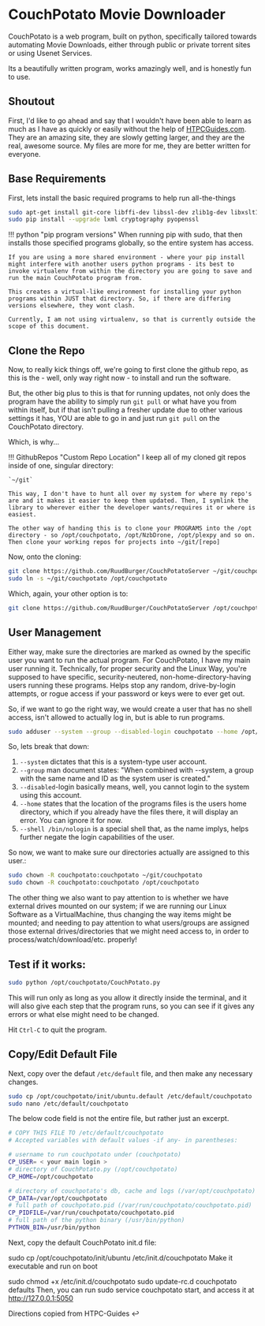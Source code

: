 # CouchPotato Movie Downloader

CouchPotato is a web program, built on python, specifically tailored towards automating Movie Downloads, either through public or private torrent sites or using Usenet Services.

Its a beautifully written program, works amazingly well, and is honestly fun to use.

## Shoutout

First, I'd like to go ahead and say that I wouldn't have been able to learn as much as I have as quickly or easily without the help of [HTPCGuides.com][04a25565]. They are an amazing site, they are slowly getting larger, and they are the real, awesome source. My files are more for me, they are better written for everyone.

## Base Requirements

First, lets install the basic required programs to help run all-the-things

```bash
sudo apt-get install git-core libffi-dev libssl-dev zlib1g-dev libxslt1-dev libxml2-dev python python-pip python-dev build-essential -y
sudo pip install --upgrade lxml cryptography pyopenssl
```

!!! python "pip program versions"
    When running pip with sudo, that then installs those specified programs globally, so the entire system has access.

    If you are using a more shared environment - where your pip install might interfere with another users python programs - its best to invoke virtualenv from within the directory you are going to save and run the main CouchPotato program from.

    This creates a virtual-like environment for installing your python programs within JUST that directory. So, if there are differing versions elsewhere, they wont clash.

    Currently, I am not using virtualenv, so that is currently outside the scope of this document.

## Clone the Repo

Now, to really kick things off, we're going to first clone the github repo, as this is the - well, only way right now - to install and run the software.

But, the other big plus to this is that for running updates, not only does the program have the ability to simply run `git pull` or what have you from within itself, but if that isn't pulling a fresher update due to other various settings it has, YOU are able to go in and just run `git pull` on the CouchPotato directory.

Which, is why...

!!! GithubRepos "Custom Repo Location"
    I keep all of my cloned git repos inside of one, singular directory:

    `~/git`

    This way, I don't have to hunt all over my system for where my repo's are and it makes it easier to keep them updated. Then, I symlink the library to wherever either the developer wants/requires it or where is easiest.

    The other way of handing this is to clone your PROGRAMS into the /opt directory - so /opt/couchpotato, /opt/NzbDrone, /opt/plexpy and so on. Then clone your working repos for projects into ~/git/[repo]

Now, onto the cloning:

```bash
git clone https://github.com/RuudBurger/CouchPotatoServer ~/git/couchpotato
sudo ln -s ~/git/couchpotato /opt/couchpotato
```

Which, again, your other option is to:

```bash
git clone https://github.com/RuudBurger/CouchPotatoServer /opt/couchpotato
```

## User Management

Either way, make sure the directories are marked as owned by the specific user you want to run the actual program. For CouchPotato, I have my main user running it. Technically, for proper security and the Linux Way, you're supposed to have specific, security-neutered, non-home-directory-having users running these programs. Helps stop any random, drive-by-login attempts, or rogue access if your password or keys were to ever get out.

So, if we want to go the right way, we would create a user that has no shell access, isn't allowed to actually log in, but is able to run programs.

```bash
sudo adduser --system --group --disabled-login couchpotato --home /opt/couchpotato --shell /bin/nologin
```

So, lets break that down:

1. `--system` dictates that this is a system-type user account.
2. `--group` man document states: "When combined with --system, a group with the same name and ID as the system user is created."
3. `--disabled`-login basically means, well, you cannot login to the system using this account.
4. `--home` states that the location of the programs files is the users home directory, which if you already have the files there, it will display an error. You can ignore it for now.
5. `--shell /bin/nologin` is a special shell that, as the name implys, helps further negate the login capabilities of the user.

So now, we want to make sure our directories actually are assigned to this user.:

```bash
sudo chown -R couchpotato:couchpotato ~/git/couchpotato
sudo chown -R couchpotato:couchpotato /opt/couchpotato
```

The other thing we also want to pay attention to is whether we have external drives mounted on our system; if we are running our Linux Software as a VirtualMachine, thus changing the way items might be mounted; and needing to pay attention to what users/groups are assigned those external drives/directories that we might need access to, in order to process/watch/download/etc. properly!

## Test if it works:

```bash
sudo python /opt/couchpotato/CouchPotato.py
```

This will run only as long as you allow it directly inside the terminal, and it will also give each step that the program runs, so you can see if it gives any errors or what else might need to be changed.

Hit `Ctrl-C` to quit the program.

## Copy/Edit Default File

Next, copy over the defaut `/etc/default` file, and then make any necessary changes.

```bash
sudo cp /opt/couchpotato/init/ubuntu.default /etc/default/couchpotato
sudo nano /etc/default/couchpotato
```

The below code field is not the entire file, but rather just an excerpt.

```bash
# COPY THIS FILE TO /etc/default/couchpotato
# Accepted variables with default values -if any- in parentheses:

# username to run couchpotato under (couchpotato)
CP_USER= < your main login >
# directory of CouchPotato.py (/opt/couchpotato)
CP_HOME=/opt/couchpotato

# directory of couchpotato's db, cache and logs (/var/opt/couchpotato)
CP_DATA=/var/opt/couchpotato
# full path of couchpotato.pid (/var/run/couchpotato/couchpotato.pid)
CP_PIDFILE=/var/run/couchpotato/couchpotato.pid
# full path of the python binary (/usr/bin/python)
PYTHON_BIN=/usr/bin/python
```

Next, copy the default CouchPotato init.d file:

sudo cp /opt/couchpotato/init/ubuntu /etc/init.d/couchpotato
Make it executable and run on boot

sudo chmod +x /etc/init.d/couchpotato
sudo update-rc.d couchpotato defaults
Then, you can run sudo service couchpotato start, and access it at http://127.0.0.1:5050

Directions copied from HTPC-Guides ↩

[04a25565]: htpcguides.com "HTPCGuides"
